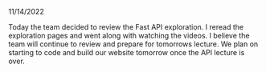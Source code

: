 11/14/2022

Today the team decided to review the Fast API exploration. I reread the exploration pages and went along with watching the videos. I believe the team will continue to review and prepare for tomorrows lecture. We plan on starting to code and build our website tomorrow once the API lecture is over. 